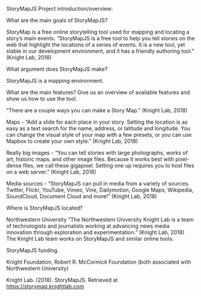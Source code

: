 StoryMapJS
Project introduction/overview: 



What are the main goals of StoryMapJS?

StoryMap is a free online storytelling tool used for mapping and locating a story’s main events. 
“StoryMapJS is a free tool to help you tell stories on the web that highlight the locations of a series of events. It is a new tool, yet stable in our development environment, and it has a friendly authoring tool.” (Knight Lab, 2018)

What argument does StoryMapJS make? 

StoryMapJS is a mapping environment.

What are the main features? Give us an overview of available features and show us how to use the tool.

“There are a couple ways you can make a Story Map.” (Knight Lab, 2018)

Maps - “Add a slide for each place in your story. Setting the location is as easy as a text search for the name, address, or latitude and longitude. You can change the visual style of your map with a few presets, or you can use Mapbox to create your own style.” (Knight Lab, 2018)

Really big images - “You can tell stories with large photographs, works of art, historic maps, and other image files. Because it works best with pixel-dense files, we call these gigapixel. Setting one up requires you to host files on a web server.” (Knight Lab, 2018)

Media sources - “StoryMapJS can pull in media from a variety of sources. Twitter, Flickr, YouTube, Vimeo, Vine, Dailymotion, Google Maps, Wikipedia, SoundCloud, Document Cloud and more!” (Knight Lab, 2018)

Where is StoryMapJS located?

Northwestern University
“The Northwestern University Knight Lab is a team of technologists and journalists working at advancing news media innovation through exploration and experimentation.” (Knight Lab, 2018) The Knight Lab team works on StoryMapJS and similar online tools.

StoryMapJS funding.

Knight Foundation, Robert R. McCormick Foundation (both associated with Northwestern University)

Knight Lab. (2018). StoryMapJS. Retrieved at https://storymap.knightlab.com 

